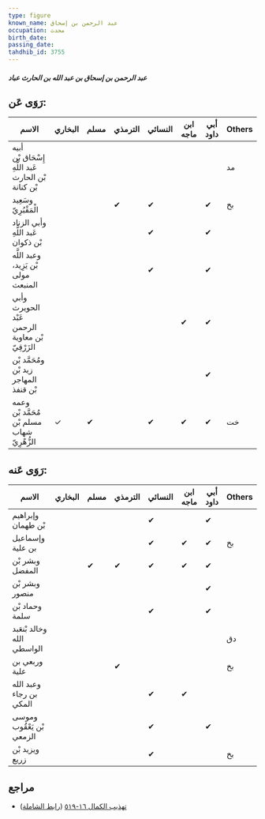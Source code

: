 ```yaml
---
type: figure
known_name: عبد الرحمن بن إسحاق
occupation: محدث
birth_date:
passing_date:
tahdhib_id: 3755
---
```

##### عبد الرحمن بن إسحاق بن عبد الله بن الحارث عباد

## رَوَى عَن:
| الاسم                                               | البخاري | مسلم | الترمذي | النسائي | ابن ماجه | أبي داود | Others |
| --------------------------------------------------- | ------- | ---- | ------- | ------- | -------- | -------- | ------ |
| أبيه إِسْحَاق بْن عَبد اللَّهِ بْن الحارث بْن كنانة |         |      |         |         |          |          | مد     |
| وسَعِيد الْمَقْبُرِيّ                               |         |      | ✔       | ✔       |          | ✔        | بخ     |
| وأبي الزناد عَبد اللَّهِ بْن ذكوان                  |         |      |         | ✔       |          | ✔        |        |
| وعبد اللَّه بْن يَزِيد، مولى المنبعث                |         |      |         | ✔       |          | ✔        |        |
| وأبي الحويرث عَبْد الرحمن بْن معاوية الزَرْقِيّ     |         |      |         |         | ✔        | ✔        |        |
| ومُحَمَّد بْن زيد بْن المهاجر بْن قنفذ              |         |      |         |         |          | ✔        |        |
| وعمه مُحَمَّد بْن مسلم بْن شهاب الزُّهْرِيّ         | ✓       | ✔    |         | ✔       | ✔        | ✔        | خت     |
## رَوَى عَنه:
| الاسم                      | البخاري | مسلم | الترمذي | النسائي | ابن ماجه | أبي داود | Others |
| -------------------------- | ------- | ---- | ------- | ------- | -------- | -------- | ------ |
| وإبراهيم بْن طهمان         |         |      |         | ✔       |          | ✔        |        |
| وإسماعيل بن علية           |         |      |         | ✔       | ✔        | ✔        | بخ     |
| وبشر بْن المفضل            |         | ✔    | ✔       | ✔       | ✔        | ✔        |        |
| وبشر بْن منصور             |         |      |         |         |          | ✔        |        |
| وحماد بْن سلمة             |         |      |         | ✔       |          | ✔        |        |
| وخالد بْنعَبد الله الواسطي |         |      |         |         |          |          | دق     |
| وربعي بن علية              |         |      | ✔       |         |          |          | بخ     |
| وعبد الله بن رجاء المكي    |         |      |         | ✔       | ✔        |          |        |
| وموسى بْن يَعْقُوب الزمعي  |         |      |         | ✔       |          | ✔        |        |
| ويزيد بْن زريع             |         |      |         | ✔       |          |          | بخ     |
## مراجع
- [تهذيب الكمال ١٦-٥١٩](obsidian://open?vault=Tahdhib-al-Kamal&file=Figures/٣٧٥٥-عبد%20الرحمن%20بن%20إسحاق%20بن%20عبد%20الله%20بن%20الحارث%20عباد) ([رابط الشاملة](https://shamela.ws/book/3722/8512))
